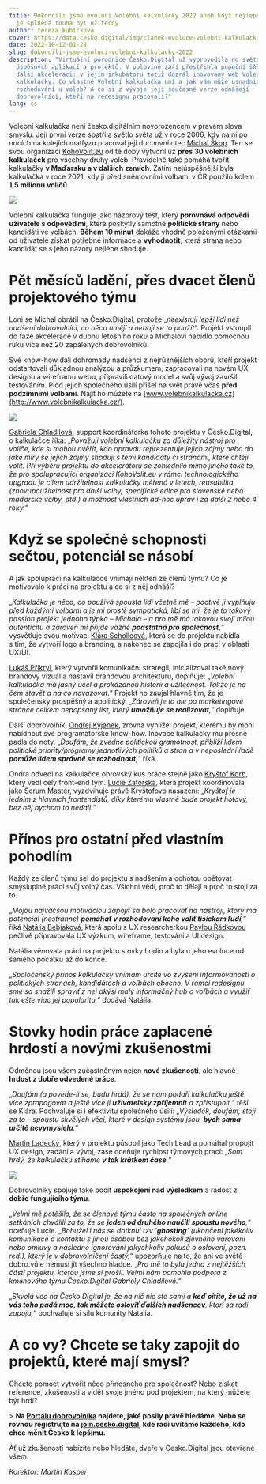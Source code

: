 ```yaml
---
title: Dokončili jsme evoluci Volební kalkulačky 2022 aneb když nejlepší odměnou
  je splněná touha být užitečný
author: tereza.kubickova
cover: https://data.cesko.digital/img/clanek-evoluce-volebni-kalkulacka/cover.png
date: 2022-10-12-01-28
slug: dokoncili-jsme-evoluci-volebni-kalkulacky-2022
description: "Virtuální porodnice Česko.Digital už vyprovodila do světa řadu
  úspěšných aplikací a projektů. V polovině září přestřihla pupeční šňůru své
  další akceleraci: v jejím inkubátoru totiž dozrál inovovaný web Volební
  kalkulačky. Co vlastně Volební kalkulačka umí a jak vám může usnadnit
  rozhodování u voleb? A co si z vývoje její současné verze odnášejí
  dobrovolníci, kteří na redesignu pracovali?"
lang: cs
---
```

Volební kalkulačka není česko.digitálním novorozencem v pravém slova smyslu. Její první verze spatřila světlo světa už v roce 2006, kdy na ní po nocích na kolejích matfyzu pracoval její duchovní otec [Michal Škop](https://www.linkedin.com/in/skopmichal/). Ten se svou organizací [KohoVolit.eu](http://kohovolit.eu/) od té doby vytvořil už **přes 30 volebních kalkulaček** pro všechny druhy voleb. Pravidelně také pomáhá tvořit kalkulačky **v Maďarsku a v dalších zemích**. Zatím nejúspěšnější byla kalkulačka v roce 2021, kdy ji před sněmovními volbami v ČR použilo kolem **1,5 milionu voličů**.

![](http://data.cesko.digital/img/clanek-evoluce-volebni-kalkulacka/1.png)

Volební kalkulačka funguje jako názorový test, který **porovnává odpovědi uživatele s odpověďmi**, které poskytly samotné **politické strany** nebo kandidáti ve volbách. **Během 10 minut** dokáže vhodně položenými otázkami od uživatele získat potřebné informace a **vyhodnotit**, která strana nebo kandidát se s jeho názory nejlépe shoduje.

# Pět měsíců ladění, přes dvacet členů projektového týmu

Loni se Michal obrátil na Česko.Digital, protože „*neexistují lepší lidi než nadšení dobrovolníci, co něco umějí a nebojí se to použít*“. Projekt vstoupil do fáze akcelerace v dubnu letošního roku a Michalovi nabídlo pomocnou ruku více než 20 zapálených dobrovolníků.

Své know-how dali dohromady nadšenci z nejrůznějších oborů, kteří projekt odstartovali důkladnou analýzou a průzkumem, zapracovali na novém UX designu a wireframu webu, připravili datový model a svůj vývoj završili testováním. Plod jejich společného úsilí přišel na svět právě včas **před podzimními volbami**. Najít ho můžete na [www.volebnikalkulacka.cz](http://www.volebnikalkulacka.cz/).

![](https://data.cesko.digital/img/clanek-evoluce-volebni-kalkulacka/2.png)

[Gabriela Chladilová](https://www.linkedin.com/in/gabriela-chladilov%C3%A1-91ab8b52/), support koordinátorka tohoto projektu v Česko.Digital, o kalkulačce říká: „*Považuji volební kalkulačku za důležitý nástroj pro voliče, kde si mohou ověřit, kdo opravdu reprezentuje jejich zájmy nebo do jaké míry se jejich zájmy shodují s těmi kandidáty či stranami, které chtějí volit. Při výběru projektu do akcelerátoru se zohlednilo mimo jiného také to, že pro spolupracující organizaci KohoVolit.eu v rámci technologického upgradu je cílem* *udržitelnost kalkulačky* *měřená v letech, reusabilita (znovupoužitelnost pro další volby, specifické edice pro slovenské nebo maďarské volby, atd.) a možnost vlastních ad-hoc úprav i za další 2 nebo 4 roky.*“ 

# Když se společné schopnosti sečtou, potenciál se násobí

A jak spolupráci na kalkulačce vnímají někteří ze členů týmu? Co je motivovalo k práci na projektu a co si z něj odnáší?

„*Kalkulačka je něco, co používá spousta lidí včetně mě – poctivě ji vyplňuju před každými volbami a je mi prostě sympatická, líbí se mi, že je to takový passion projekt jednoho týpka – Michala – a pro mě má takovou svoji milou autenticitu a zároveň mi přijde vážně **podstatná pro společnost,***“ vysvětluje svou motivaci [Klára Scholleová](https://www.linkedin.com/in/klara-scholleova/), která se do projektu nabídla s tím, že vytvoří logo a branding, a nakonec se zapojila i do prací v oblasti UX/UI.

[Lukáš Přikryl](https://www.linkedin.com/in/lukasprikryl/), který vytvořil komunikační strategii, inicializoval také nový brandový vizuál a nastavil brandovou architekturu, doplňuje: „*Volební kalkulačka má jasný účel a prokázanou historii a užitečnost. Takže je na čem stavět a na co navazovat.*“ Projekt ho zaujal hlavně tím, že je společensky prospěšný a apolitický. „*Zároveň je to ale po marketingové stránce celkem nepopsaný list, který **umožňuje se realizovat**,*“ doplňuje.

Další dobrovolník, [Ondřej Kyjanek](https://www.linkedin.com/in/ondrej-kyjanek-b24832a3/), zrovna vyhlížel projekt, kterému by mohl nabídnout své programátorské know-how. Inovace kalkulačky mu přesně padla do noty. „*Doufám, že zvedne politickou gramotnost, přiblíží lidem politické priority/programy jednotlivých politiků a stran a v neposlední řadě **pomůže lidem správně se rozhodnout**,*“ říká.

Ondra odvedl na kalkulačce obrovský kus práce stejně jako [Kryštof Korb](https://www.linkedin.com/in/krystofk/), který vedl celý front-end tým. [Lucie Zatorska](https://www.linkedin.com/in/lucie-zatorska-81714350/), která projekt koordinovala jako Scrum Master, vyzdvihuje právě Kryštofovo nasazení: „*Kryštof je jedním z hlavních frontendistů, díky kterému vlastně bude projekt hotový, bez něj bychom to nedali.*“

# Přínos pro ostatní před vlastním pohodlím

Každý ze členů týmu šel do projektu s nadšením a ochotou obětovat smysluplné práci svůj volný čas. Všichni vědí, proč to dělají a proč to stojí za to.

„*Mojou najväčšou motiváciou zapojiť sa bolo pracovať na nástroji, ktorý má potenciál (nestranne) **pomáhať v rozhodovaní koho voliť tisíckam ľudí**,*“ říká [Natália Bebjaková](https://www.linkedin.com/in/natalia-bebjakova/), která spolu s UX researcherkou [Pavlou Řádkovou](https://www.linkedin.com/in/pavla-radkova/) pečlivě připravovala UX výzkum, wireframe, testování a UI design.

Natália věnovala práci na projektu stovky hodin a byla u jeho evoluce od samého počátku až do konce.

„*Spoločenský prínos kalkulačky vnímam určite vo zvýšení informovanosti o politických stranách, kandidátoch a voľbách obecne. V rámci redesignu sme sa snažili spraviť z nej akýsi malý informačný hub o voľbách a využiť tak ešte viac jej popularitu,*“ dodává Natália.

# Stovky hodin práce zaplacené hrdostí a novými zkušenostmi

Odměnou jsou všem zúčastněným nejen **nové zkušenosti**, ale hlavně **hrdost z dobře odvedené práce**.

„*Doufám (a povede-li se, budu hrdá), že se nám podaří kalkulačku ještě více zpropagovat a ještě více ji **uživatelsky zpříjemnit** a zpřístupnit,*“ těší se Klára. Pochvaluje si i efektivitu společného úsilí: „*Výsledek, doufám, stojí za to – spoustu skvělých věcí, které v design systému jsou, **bych sama určitě nevymyslela**.*“

[Martin Ladecký](https://www.linkedin.com/in/martin-ladeck%C3%BD-9366ba5/), který v projektu působil jako Tech Lead a pomáhal propojit UX design, zadání a vývoj, zase oceňuje rychlost týmových prací: „*Som hrdý, že kalkulačku stíhame **v tak krátkom čase**.*“

![](https://data.cesko.digital/img/clanek-evoluce-volebni-kalkulacka/3.png)

Dobrovolníky spojuje také pocit **uspokojení nad výsledkem** a radost z **dobře fungujícího týmu**.

„*Velmi mě potěšilo, že se členové týmu často na společných online setkáních chválili za to, že se **jeden od druhého naučili spoustu nového**,*“ oceňuje Lucie. „*Bohužel i nás se dotknul tzv '**ghosting**' (ukončení jakékoliv komunikace a kontaktu s jinou osobou bez jakéhokoli zjevného varování nebo omluvy a následné ignorování jakýchkoliv pokusů o oslovení, pozn. red.), který je v dobrovolničení častý,*“ upozorňuje na to, že ani ve světě dobro.vůle nemusí jít všechno hladce. „*Pro mě to byla jedna z nejtěžších částí projektu, kterou jsme si prošli. Velmi nám pomohla podpora z kmenového týmu Česko.Digital Gabriely Chladilové.*“

„*Skvelá vec na Česko.Digital je, že na nič nie ste sami a **keď cítite, že už na vás toho padá moc, tak môžete osloviť ďalších nadšencov**, ktorí sa radi zapoja,*“ pochvaluje si sílu komunity Natalia.

# A co vy? Chcete se taky zapojit do projektů, které mají smysl? 

Chcete pomoct vytvořit něco přínosného pro společnost? Nebo získat reference, zkušenosti a vidět svoje jméno pod projektem, na který můžete být hrdí?

\> **Na [Portálu dobrovolníka](https://cesko.digital/dashboard) najdete, jaké posily právě hledáme. Nebo se rovnou registrujte na [join.cesko.digital](http://join.cesko.digital/), kde rádi uvítáme každého, kdo chce měnit Česko k lepšímu.**

Ať už zkušenosti nabízíte nebo hledáte, dveře v Česko.Digital jsou otevřené všem.

*Korektor: Martin Kasper*